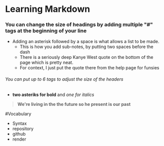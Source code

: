 # Learning Markdown
### You can change the size of headings by adding multiple "#" tags at the beginning of your line
- Adding an asterisk followed by a space is what allows a list to be made.
  - This is how you add sub-notes, by putting two spaces before the dash
  - There is a seriously deep Kanye West quote on the bottom of the page which is pretty neat.
  - For context, I just put the quote there from the help page for funsies
  
###### You can put up to 6 tags to adjust the size of the headers
- **two asteriks for bold** and *one for italics*

> **We're living in the the future so
> he present is our past**

#Vocabulary
- Syntax
- repository
- github
- render 

